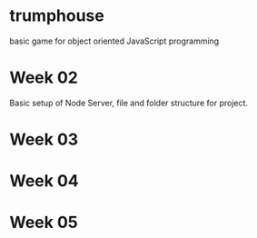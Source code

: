 # trumphouse
basic game for object oriented JavaScript programming

# Week 02
Basic setup of Node Server, file and folder structure for project.

# Week 03

# Week 04

# Week 05